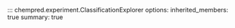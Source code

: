 ::: chempred.experiment.ClassificationExplorer
    options:
      inherited_members: true
      summary: true
